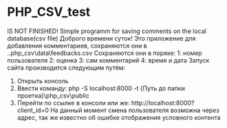 # PHP_CSV_test
IS NOT FINISHED! Simple programm for saving comments on the local database(csv file)
Доброго времени суток!
Это приложение для добавления комментариев, сохраняются они в ..php_csv\data\feedbacks.csv
Сохраняются они в поряке: 1: номер пользователя 2: оценка 3: сам комментарий 4: время и дата
Запуск сайта производится следующим путём:
1. Открыть консоль
2. Ввести команду: 	php -S localhost:8000 -t {Путь до папки проетка}\php_csv\public
3. Перейти по ссылке в консоли или же: http://localhost:8000?client_id=0
На данный момент смена пользователя возможна через адрес, так же известно об ошибке отображения условного контента
